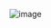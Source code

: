 ![image](https://user-images.githubusercontent.com/73439066/190924646-04c392eb-9f61-4407-b709-89c139ea15b0.png)
